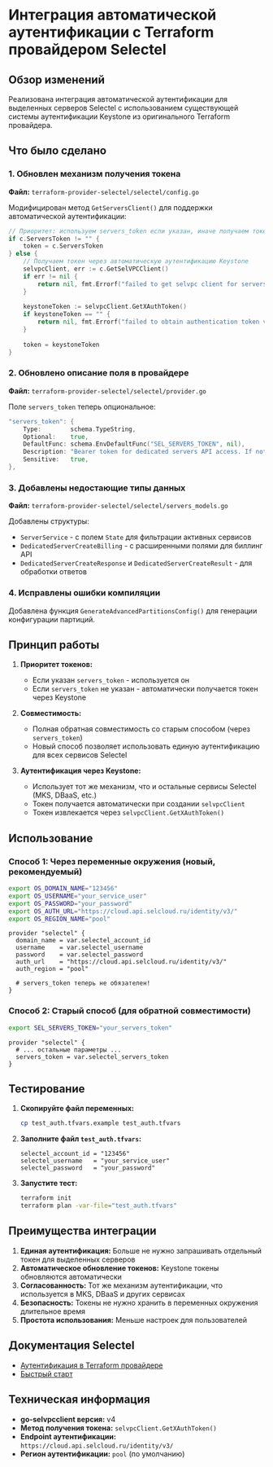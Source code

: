 # Интеграция автоматической аутентификации с Terraform провайдером Selectel

## Обзор изменений

Реализована интеграция автоматической аутентификации для выделенных серверов Selectel с использованием существующей системы аутентификации Keystone из оригинального Terraform провайдера.

## Что было сделано

### 1. Обновлен механизм получения токена

**Файл:** `terraform-provider-selectel/selectel/config.go`

Модифицирован метод `GetServersClient()` для поддержки автоматической аутентификации:

```go
// Приоритет: используем servers_token если указан, иначе получаем токен через Keystone
if c.ServersToken != "" {
    token = c.ServersToken
} else {
    // Получаем токен через автоматическую аутентификацию Keystone
    selvpcClient, err := c.GetSelVPCClient()
    if err != nil {
        return nil, fmt.Errorf("failed to get selvpc client for servers authentication: %w", err)
    }
    
    keystoneToken := selvpcClient.GetXAuthToken()
    if keystoneToken == "" {
        return nil, fmt.Errorf("failed to obtain authentication token via Keystone")
    }
    
    token = keystoneToken
}
```

### 2. Обновлено описание поля в провайдере

**Файл:** `terraform-provider-selectel/selectel/provider.go`

Поле `servers_token` теперь опциональное:

```go
"servers_token": {
    Type:        schema.TypeString,
    Optional:    true,
    DefaultFunc: schema.EnvDefaultFunc("SEL_SERVERS_TOKEN", nil),
    Description: "Bearer token for dedicated servers API access. If not provided, will use Keystone authentication token.",
    Sensitive:   true,
},
```

### 3. Добавлены недостающие типы данных

**Файл:** `terraform-provider-selectel/selectel/servers_models.go`

Добавлены структуры:
- `ServerService` - с полем `State` для фильтрации активных сервисов
- `DedicatedServerCreateBilling` - с расширенными полями для биллинг API
- `DedicatedServerCreateResponse` и `DedicatedServerCreateResult` - для обработки ответов

### 4. Исправлены ошибки компиляции

Добавлена функция `GenerateAdvancedPartitionsConfig()` для генерации конфигурации партиций.

## Принцип работы

1. **Приоритет токенов:**
   - Если указан `servers_token` - используется он
   - Если `servers_token` не указан - автоматически получается токен через Keystone

2. **Совместимость:**
   - Полная обратная совместимость со старым способом (через `servers_token`)
   - Новый способ позволяет использовать единую аутентификацию для всех сервисов Selectel

3. **Аутентификация через Keystone:**
   - Использует тот же механизм, что и остальные сервисы Selectel (MKS, DBaaS, etc.)
   - Токен получается автоматически при создании `selvpcClient`
   - Токен извлекается через `selvpcClient.GetXAuthToken()`

## Использование

### Способ 1: Через переменные окружения (новый, рекомендуемый)

```bash
export OS_DOMAIN_NAME="123456"
export OS_USERNAME="your_service_user"
export OS_PASSWORD="your_password"
export OS_AUTH_URL="https://cloud.api.selcloud.ru/identity/v3/"
export OS_REGION_NAME="pool"
```

```hcl
provider "selectel" {
  domain_name = var.selectel_account_id
  username    = var.selectel_username
  password    = var.selectel_password
  auth_url    = "https://cloud.api.selcloud.ru/identity/v3/"
  auth_region = "pool"
  
  # servers_token теперь не обязателен!
}
```

### Способ 2: Старый способ (для обратной совместимости)

```bash
export SEL_SERVERS_TOKEN="your_servers_token"
```

```hcl
provider "selectel" {
  # ... остальные параметры ...
  servers_token = var.selectel_servers_token
}
```

## Тестирование

1. **Скопируйте файл переменных:**
   ```bash
   cp test_auth.tfvars.example test_auth.tfvars
   ```

2. **Заполните файл `test_auth.tfvars`:**
   ```hcl
   selectel_account_id = "123456"
   selectel_username   = "your_service_user"
   selectel_password   = "your_password"
   ```

3. **Запустите тест:**
   ```bash
   terraform init
   terraform plan -var-file="test_auth.tfvars"
   ```

## Преимущества интеграции

1. **Единая аутентификация:** Больше не нужно запрашивать отдельный токен для выделенных серверов
2. **Автоматическое обновление токенов:** Keystone токены обновляются автоматически
3. **Согласованность:** Тот же механизм аутентификации, что используется в MKS, DBaaS и других сервисах
4. **Безопасность:** Токены не нужно хранить в переменных окружения длительное время
5. **Простота использования:** Меньше настроек для пользователей

## Документация Selectel

- [Аутентификация в Terraform провайдере](https://docs.selectel.ru/terraform/selectel-provider-reference/authentication/)
- [Быстрый старт](https://docs.selectel.ru/terraform/quickstart/)

## Техническая информация

- **go-selvpcclient версия:** v4
- **Метод получения токена:** `selvpcClient.GetXAuthToken()`
- **Endpoint аутентификации:** `https://cloud.api.selcloud.ru/identity/v3/`
- **Регион аутентификации:** `pool` (по умолчанию) 